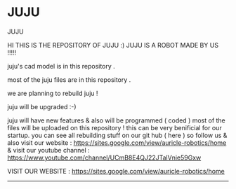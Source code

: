 # JUJU
JUJU


HI THIS IS THE REPOSITORY OF JUJU :) JUJU IS A ROBOT MADE BY US !!!!!


juju's cad model is in this repository .


most of the juju files are in this repository .


we are planning to rebuild juju  !






juju will be upgraded  :-)







juju will have new features & also will be programmed ( coded ) 
most of the files will be uploaded on this repository !
this can be very benificial for our startup.
you can see all rebuilding stuff on our git hub ( here ) so follow us & also visit our website : https://sites.google.com/view/auricle-robotics/home
& visit our youtube channel : https://www.youtube.com/channel/UCmB8E4QJ22JTalVnie59Gxw

VISIT OUR WEBSITE : https://sites.google.com/view/auricle-robotics/home

____________________________________________________________________________________________________________________________________________________________
